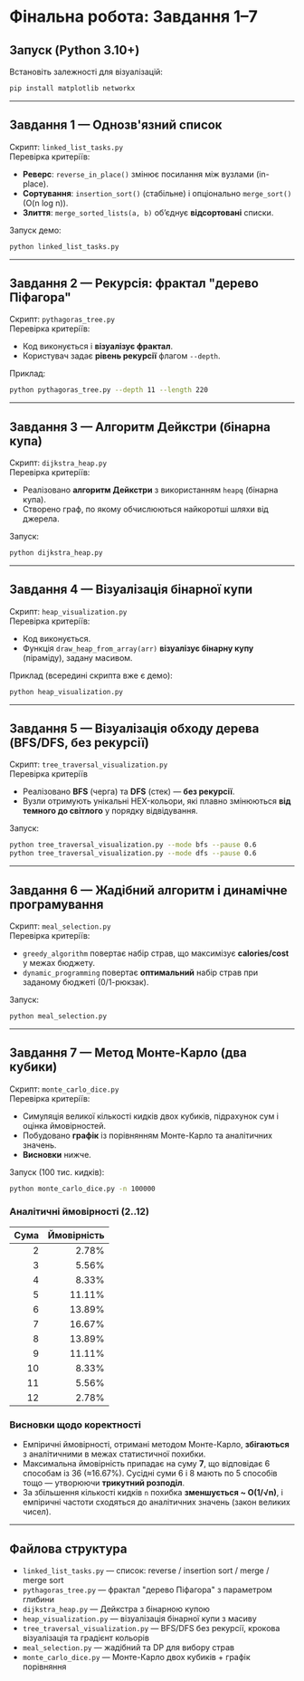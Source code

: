 
# Фінальна робота: Завдання 1–7

## Запуск (Python 3.10+)
Встановіть залежності для візуалізацій:
```bash
pip install matplotlib networkx
```

---
## Завдання 1 — Однозв'язний список
Скрипт: `linked_list_tasks.py`  
Перевірка критеріїв:
- **Реверс**: `reverse_in_place()` змінює посилання між вузлами (in-place). 
- **Сортування**: `insertion_sort()` (стабільне) і опціонально `merge_sort()` (O(n log n)). 
- **Злиття**: `merge_sorted_lists(a, b)` об’єднує **відсортовані** списки. 

Запуск демо:
```bash
python linked_list_tasks.py
```

---
## Завдання 2 — Рекурсія: фрактал "дерево Піфагора"
Скрипт: `pythagoras_tree.py`  
Перевірка критеріїв:
- Код виконується і **візуалізує фрактал**. 
- Користувач задає **рівень рекурсії** флагом `--depth`. 

Приклад:
```bash
python pythagoras_tree.py --depth 11 --length 220
```

---
## Завдання 3 — Алгоритм Дейкстри (бінарна купа)
Скрипт: `dijkstra_heap.py`  
Перевірка критеріїв:
- Реалізовано **алгоритм Дейкстри** з використанням `heapq` (бінарна купа). 
- Створено граф, по якому обчислюються найкоротші шляхи від джерела. 

Запуск:
```bash
python dijkstra_heap.py
```

---
## Завдання 4 — Візуалізація бінарної купи
Скрипт: `heap_visualization.py`  
Перевірка критеріїв:
- Код виконується. 
- Функція `draw_heap_from_array(arr)` **візуалізує бінарну купу** (піраміду), задану масивом. 

Приклад (всередині скрипта вже є демо):
```bash
python heap_visualization.py
```

---
## Завдання 5 — Візуалізація обходу дерева (BFS/DFS, без рекурсії)
Скрипт: `tree_traversal_visualization.py`  
Перевірка критеріїв
- Реалізовано **BFS** (черга) та **DFS** (стек) — **без рекурсії**. 
- Вузли отримують унікальні HEX-кольори, які плавно змінюються **від темного до світлого** у порядку відвідування. 

Запуск:
```bash
python tree_traversal_visualization.py --mode bfs --pause 0.6
python tree_traversal_visualization.py --mode dfs --pause 0.6
```

---
## Завдання 6 — Жадібний алгоритм і динамічне програмування
Скрипт: `meal_selection.py`  
Перевірка критеріїв:
- `greedy_algorithm` повертає набір страв, що максимізує **calories/cost** у межах бюджету. 
- `dynamic_programming` повертає **оптимальний** набір страв при заданому бюджеті (0/1-рюкзак). 

Запуск:
```bash
python meal_selection.py
```

---
## Завдання 7 — Метод Монте-Карло (два кубики)
Скрипт: `monte_carlo_dice.py`  
Перевірка критеріїв:
- Симуляція великої кількості кидків двох кубиків, підрахунок сум і оцінка ймовірностей. 
- Побудовано **графік** із порівнянням Монте-Карло та аналітичних значень. 
- **Висновки** нижче.

Запуск (100 тис. кидків):
```bash
python monte_carlo_dice.py -n 100000
```

### Аналітичні ймовірності (2..12)
| Сума | Ймовірність |
|---:|---:|
| 2 | 2.78% |
| 3 | 5.56% |
| 4 | 8.33% |
| 5 | 11.11% |
| 6 | 13.89% |
| 7 | 16.67% |
| 8 | 13.89% |
| 9 | 11.11% |
| 10 | 8.33% |
| 11 | 5.56% |
| 12 | 2.78% |

### Висновки щодо коректності
- Емпіричні ймовірності, отримані методом Монте-Карло, **збігаються** з аналітичними в межах статистичної похибки.
- Максимальна ймовірність припадає на суму **7**, що відповідає 6 способам із 36 (≈16.67%). Сусідні суми 6 і 8 мають по 5 способів тощо — утворюючи **трикутний розподіл**.
- За збільшення кількості кидків `n` похибка **зменшується ~ O(1/√n)**, і емпіричні частоти сходяться до аналітичних значень (закон великих чисел).

---
## Файлова структура
- `linked_list_tasks.py` — список: reverse / insertion sort / merge / merge sort
- `pythagoras_tree.py` — фрактал "дерево Піфагора" з параметром глибини
- `dijkstra_heap.py` — Дейкстра з бінарною купою
- `heap_visualization.py` — візуалізація бінарної купи з масиву
- `tree_traversal_visualization.py` — BFS/DFS без рекурсії, крокова візуалізація та градієнт кольорів
- `meal_selection.py` — жадібний та DP для вибору страв
- `monte_carlo_dice.py` — Монте-Карло двох кубиків + графік порівняння
